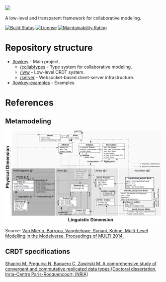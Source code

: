 <img src="https://github.com/david-istvan/lowkey/blob/main/assets/lowkey-logo.png" width="200">

A low-level and transparent framework for collaborative modeling.

[![Build Status](https://travis-ci.com/david-istvan/lowkey.svg?branch=main)](https://travis-ci.com/david-istvan/lowkey)
[![License](https://img.shields.io/badge/license-GPL--3.0-blue.svg)](https://www.gnu.org/licenses/gpl-3.0)
[![Maintainability Rating](https://sonarcloud.io/api/project_badges/measure?project=david-istvan_lowkey&metric=sqale_rating)](https://sonarcloud.io/dashboard?id=david-istvan_lowkey)

# Repository structure

- [/lowkey](https://github.com/david-istvan/lowkey/tree/main/lowkey) - Main project.
  -  [/collabtypes](https://github.com/david-istvan/lowkey/tree/main/lowkey/collabtypes) - Type system for collaborative modeling.
  -  [/lww](https://github.com/david-istvan/lowkey/tree/main/lowkey/lww) - Low-level CRDT system.
  -  [/server](https://github.com/david-istvan/lowkey/tree/main/lowkey/server) - Websocket-based client-server infrastructure.
- [/lowkey-examples](https://github.com/david-istvan/lowkey/tree/main/lowkey-examples) - Examples.

# References

## Metamodeling

<img src="https://raw.githubusercontent.com/david-istvan/collabserver-modeling/main/docs/modelverse.PNG?raw=true"/>

Source: [Van Mierlo, Barroca, Vangheluwe, Syriani, Kühne. Multi-Level Modelling in the Modelverse. Proceedings of MULTI 2014.](http://miso.es/multi/2014/proceedings_MULTI.pdf#page=89)


## CRDT specifications

[Shapiro M, Preguiça N, Baquero C, Zawirski M. A comprehensive study of convergent and commutative replicated data types (Doctoral dissertation, Inria–Centre Paris-Rocquencourt; INRIA)](https://hal.inria.fr/file/index/docid/555588/filename/techreport.pdf)

